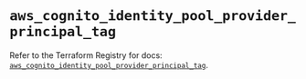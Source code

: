 # `aws_cognito_identity_pool_provider_principal_tag`

Refer to the Terraform Registry for docs: [`aws_cognito_identity_pool_provider_principal_tag`](https://registry.terraform.io/providers/hashicorp/aws/6.16.0/docs/resources/cognito_identity_pool_provider_principal_tag).
